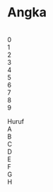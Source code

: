 <h1>Angka</h1>
<br/>0
<br/>1
<br/>2
<br/>3
<br/>4
<br/>5
<br/>6
<br/>7
<br/>8
<br/>9
<p>
<p>Huruf
<br/>A
<br/>B
<br/>C
<br/>D
<br/>E
<br/>F
<br/>G
<br/>H
<br
